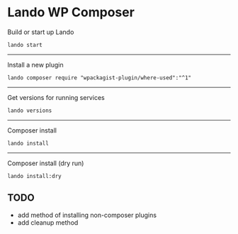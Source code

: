 # Lando WP Composer

Build or start up Lando

`lando start`

---

Install a new plugin

`lando composer require "wpackagist-plugin/where-used":"^1"`

---

Get versions for running services

`lando versions`

---

Composer install

`lando install`

---

Composer install (dry run)

`lando install:dry`

## TODO

* add method of installing non-composer plugins
* add cleanup method
